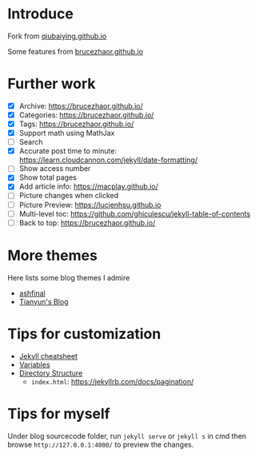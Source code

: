 # Introduce

Fork from [qiubaiying.github.io](https://github.com/qiubaiying/qiubaiying.github.io)

Some features from [brucezhaor.github.io](https://github.com/BruceZhaoR/brucezhaor.github.io)

# Further work

- [x] Archive: https://brucezhaor.github.io/
- [x] Categories: https://brucezhaor.github.io/
- [x] Tags: https://brucezhaor.github.io/
- [x] Support math using MathJax
- [ ] Search
- [x] Accurate post time to minute: https://learn.cloudcannon.com/jekyll/date-formatting/
- [ ] Show access number
- [x] Show total pages
- [x] Add article info: https://macplay.github.io/
- [ ] Picture changes when clicked
- [ ] Picture Preview: https://lucienhsu.github.io
- [ ] Multi-level toc: https://github.com/ghiculescu/jekyll-table-of-contents
- [ ] Back to top: https://brucezhaor.github.io/

# More themes

Here lists some blog themes I admire

- [ashfinal](https://macplay.github.io/)
- [Tianyun's Blog](https://doowzs.com/blog/)

# Tips for customization

- [Jekyll cheatsheet](https://devhints.io/jekyll)
- [Variables](https://jekyllrb.com/docs/variables/)
- [Directory Structure](https://jekyllrb.com/docs/structure/)
  - `index.html`: https://jekyllrb.com/docs/pagination/


# Tips for myself

Under blog sourcecode folder, run `jekyll serve` or `jekyll s` in cmd then browse `http://127.0.0.1:4000/` to preview the changes.

